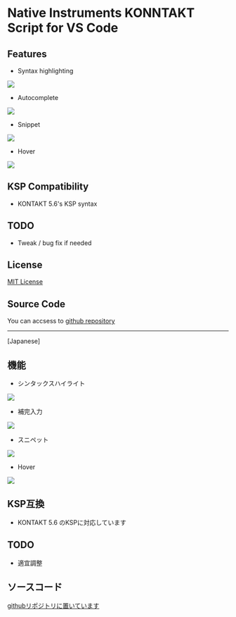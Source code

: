 # Native Instruments KONNTAKT Script for VS Code

## Features

* Syntax highlighting

![](https://github.com/r-koubou/vscode-syntax-for-ksp/raw/master/images/readme/syntaxhilghting.png)

* Autocomplete

![](https://github.com/r-koubou/vscode-syntax-for-ksp/raw/master/images/readme/completion.gif)

* Snippet

![](https://github.com/r-koubou/vscode-syntax-for-ksp/raw/master/images/readme/snippet.gif)

* Hover

![](https://github.com/r-koubou/vscode-syntax-for-ksp/raw/master/images/readme/hover.png)


## KSP Compatibility

- KONTAKT 5.6's KSP syntax

## TODO

* Tweak / bug fix if needed

## License

[MIT License](https://github.com/r-koubou/vscode-syntax-for-ksp/blob/master/LICENSE)

## Source Code

You can accsess to [github repository](https://github.com/r-koubou/vscode-syntax-for-ksp)

----

[Japanese]

## 機能

* シンタックスハイライト

![](https://github.com/r-koubou/vscode-syntax-for-ksp/raw/master/images/readme/syntaxhilghting.png)

* 補完入力

![](https://github.com/r-koubou/vscode-syntax-for-ksp/raw/master/images/readme/completion.gif)

* スニペット

![](https://github.com/r-koubou/vscode-syntax-for-ksp/raw/master/images/readme/completion.gif)

* Hover

![](https://github.com/r-koubou/vscode-syntax-for-ksp/raw/master/images/readme/hover.png)

## KSP互換

- KONTAKT 5.6 のKSPに対応しています

## TODO

- 適宜調整

## ソースコード

[githubリポジトリに置いています](https://github.com/r-koubou/vscode-syntax-for-ksp)
